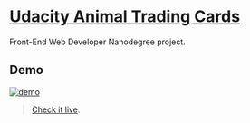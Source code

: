 # [Udacity Animal Trading Cards](https://github.com/udacity/Project-Descriptions-for-Review/blob/master/Front%20End/Animal%20Trading%20Cards.md)

Front-End Web Developer Nanodegree project.

## Demo

[![demo](https://raw.githubusercontent.com/brenopolanski/udacity-animal-trading-cards/master/demo.png)](http://brenopolanski.github.io/udacity-animal-trading-cards/)

> [Check it live](http://brenopolanski.github.io/udacity-animal-trading-cards/).
